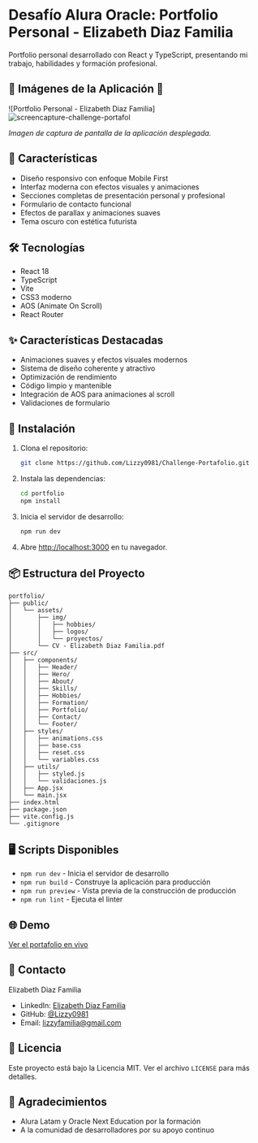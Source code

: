 # Desafío Alura Oracle: Portfolio Personal - Elizabeth Diaz Familia

Portfolio personal desarrollado con React y TypeScript, presentando mi trabajo, habilidades y formación profesional.

## 📱 Imágenes de la Aplicación 📱

![Portfolio Personal - Elizabeth Diaz Familia]![screencapture-challenge-portafol](https://github.com/user-attachments/assets/af9ee922-ba99-494c-9fee-75d61713b566)


*Imagen de captura de pantalla de la aplicación desplegada.*

## 🚀 Características

- Diseño responsivo con enfoque Mobile First
- Interfaz moderna con efectos visuales y animaciones
- Secciones completas de presentación personal y profesional
- Formulario de contacto funcional
- Efectos de parallax y animaciones suaves
- Tema oscuro con estética futurista

## 🛠️ Tecnologías

- React 18
- TypeScript
- Vite
- CSS3 moderno
- AOS (Animate On Scroll)
- React Router

## ✨ Características Destacadas

- Animaciones suaves y efectos visuales modernos
- Sistema de diseño coherente y atractivo
- Optimización de rendimiento
- Código limpio y mantenible
- Integración de AOS para animaciones al scroll
- Validaciones de formulario


## 🔧 Instalación

1. Clona el repositorio:
   ```bash
   git clone https://github.com/Lizzy0981/Challenge-Portafolio.git
   ```

2. Instala las dependencias:
   ```bash
   cd portfolio
   npm install
   ```

3. Inicia el servidor de desarrollo:
   ```bash
   npm run dev
   ```

4. Abre [http://localhost:3000](http://localhost:3000) en tu navegador.

## 📦 Estructura del Proyecto

```
portfolio/
├── public/
│   └── assets/
│       ├── img/
│       │   ├── hobbies/
│       │   ├── logos/
│       │   └── proyectos/
│       └── CV - Elizabeth Diaz Familia.pdf
├── src/
│   ├── components/
│   │   ├── Header/
│   │   ├── Hero/
│   │   ├── About/
│   │   ├── Skills/
│   │   ├── Hobbies/
│   │   ├── Formation/
│   │   ├── Portfolio/
│   │   ├── Contact/
│   │   └── Footer/
│   ├── styles/
│   │   ├── animations.css
│   │   ├── base.css
│   │   ├── reset.css
│   │   └── variables.css
│   ├── utils/
│   │   ├── styled.js
│   │   └── validaciones.js
│   ├── App.jsx
│   └── main.jsx
├── index.html
├── package.json
├── vite.config.js
└── .gitignore
```

## 🖥️ Scripts Disponibles

- `npm run dev` - Inicia el servidor de desarrollo
- `npm run build` - Construye la aplicación para producción
- `npm run preview` - Vista previa de la construcción de producción
- `npm run lint` - Ejecuta el linter

## 🌐 Demo

[Ver el portafolio en vivo](https://challenge-portafolio-tau.vercel.app/)

## 👤 Contacto

Elizabeth Diaz Familia
- LinkedIn: [Elizabeth Diaz Familia](https://linkedin.com/in/eli-familia/)
- GitHub: [@Lizzy0981](https://github.com/Lizzy0981)
- Email: lizzyfamilia@gmail.com

## 📄 Licencia

Este proyecto está bajo la Licencia MIT. Ver el archivo `LICENSE` para más detalles.

## 🙏 Agradecimientos

- Alura Latam y Oracle Next Education por la formación
- A la comunidad de desarrolladores por su apoyo continuo
